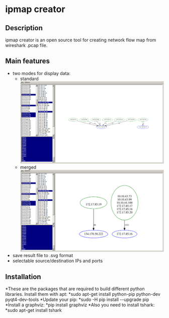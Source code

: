 # ipmap creator

## Description
ipmap creator is an open source tool for creating network flow map from wireshark .pcap file.

## Main features
* two modes for display data:
  * standard 
![Standart example](/screen2.png)
  * merged
![Merged example](/screen1.png)
* save result file to .svg format
* selectable source/destination IPs and ports

## Installation
*These are the packages that are required to build different python libraries. Install them with apt:
  *sudo apt-get install python-pip python-dev pyqt4-dev-tools
*Update your pip:
  *sudo -H pip install --upgrade pip
*Install a graphviz:
  *pip install graphviz
*Also you need to install tshark:
  *sudo apt-get install tshark
